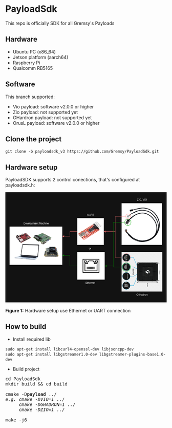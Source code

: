 # PayloadSdk
This repo is officially SDK for all Gremsy's Payloads

## Hardware
- Ubuntu PC (x86_64)
- Jetson platform (aarch64)
- Raspberry Pi
- Qualcomm RB5165

## Software
This branch supported:
- Vio payload: software v2.0.0 or higher
- Zio payload: not supported yet
- GHardron payload: not supported yet
- OrusL payload: software v2.0.0 or higher

## Clone the project 
```
git clone -b payloadsdk_v3 https://github.com/Gremsy/PayloadSdk.git
```

## Hardware setup
PayloadSDK supports 2 control conections, that's configured at payloadsdk.h:

![Image](PayloadSDK_HW_Setup.png)

**Figure 1:** Hardware setup use Ethernet or UART connection

## How to build
- Install required lib
```
sudo apt-get install libcurl4-openssl-dev libjsoncpp-dev
sudo apt-get install libgstreamer1.0-dev libgstreamer-plugins-base1.0-dev
```

- Build project
<pre>
cd PayloadSdk
mkdir build && cd build

cmake -D<b>payload</b> ../
<i>e.g. cmake -DVIO=1 ../</i>
<i>     cmake -DGHADRON=1 ../</i>
<i>     cmake -DZIO=1 ../</i>

make -j6

</pre>
